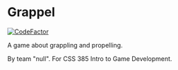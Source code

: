 # Grappel

[![CodeFactor](https://www.codefactor.io/repository/github/chris-johnston/grappel/badge)](https://www.codefactor.io/repository/github/chris-johnston/grappel)

A game about grappling and propelling.

By team "null". For CSS 385 Intro to Game Development.
